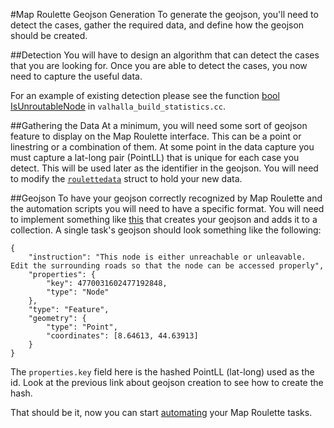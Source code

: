 #Map Roulette Geojson Generation
To generate the geojson, you'll need to detect the cases, gather the required data, and define how the geojson should be created.

##Detection
You will have to design an algorithm that can detect the cases that you are looking for. Once you are able to detect the cases, you now need to capture the useful data.

For an example of existing detection please see the function [bool IsUnroutableNode](https://github.com/valhalla/mjolnir/blob/master/src/mjolnir/valhalla_build_statistics.cc#L190) in `valhalla_build_statistics.cc`.

##Gathering the Data
At a minimum, you will need some sort of geojson feature to display on the Map Roulette interface. This can be a point or linestring or a combination of them. At some point in the data capture you must capture a lat-long pair (PointLL) that is unique for each case you detect. This will be used later as the identifier in the geojson. You will need to modify the [`roulettedata`](https://github.com/valhalla/mjolnir/blob/master/src/mjolnir/statistics.cc#L304) struct to hold your new data.

##Geojson
To have your geojson correctly recognized by Map Roulette and the automation scripts you will need to have a specific format. You will need to implement something like [this](https://github.com/valhalla/mjolnir/blob/master/src/mjolnir/statistics.cc#L359) that creates your geojson and adds it to a collection. A single task's geojson should look something like the following:

    {
		"instruction": "This node is either unreachable or unleavable. Edit the surrounding roads so that the node can be accessed properly",
		"properties": {
			"key": 4770031602477192848,
			"type": "Node"
		},
		"type": "Feature",
		"geometry": {
			"type": "Point",
			"coordinates": [8.64613, 44.63913]
		}
	}

The `properties.key` field here is the hashed PointLL (lat-long) used as the id. Look at the previous link about geojson creation  to see how to create the hash.

That should be it, now you can start [automating](https://github.com/valhalla/mjolnir/blob/master/py/MR_admin_tool.md) your Map Roulette tasks.
